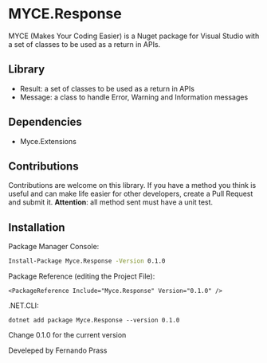 # MYCE.Response
MYCE (Makes Your Coding Easier) is a Nuget package for Visual Studio with a set of classes to be used as a return in APIs.

## Library
- Result: a set of classes to be used as a return in APIs
- Message: a class to handle Error, Warning and Information messages

## Dependencies
- Myce.Extensions

## Contributions
Contributions are welcome on this library. If you have a method you think is useful and can make life easier for other developers, create a Pull Request and submit it.
**Attention**: all method sent must have a unit test.

## Installation

Package Manager Console:

```sh
Install-Package Myce.Response -Version 0.1.0
```

Package Reference (editing the Project File):
```
<PackageReference Include="Myce.Response" Version="0.1.0" />
```

.NET.CLI:
```
dotnet add package Myce.Response --version 0.1.0
```

Change 0.1.0 for the current version

Develeped by Fernando Prass